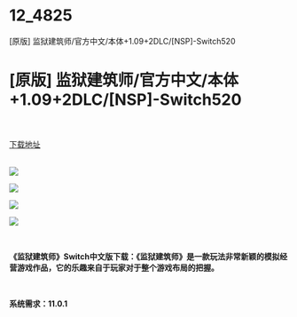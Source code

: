 # 12_4825
[原版] 监狱建筑师/官方中文/本体+1.09+2DLC/[NSP]-Switch520
# [原版] 监狱建筑师/官方中文/本体+1.09+2DLC/[NSP]-Switch520
 <br/></br>
[下载地址](https://www.switch520.cc/article/4825 "下载地址")
<br/></br>

<p><strong><img src="https://www.switch520.cc/muke_img/upload_art_editor_20200926-1_b55b2c486a045be4d9e22498a279fb06.jpg"></strong></p>
<p><strong><img src="https://www.switch520.cc/muke_img/upload_art_editor_20200926-1_c02ca6a703922930f5ab76bc8a13cb54.jpg"></strong></p>
<p><strong><img src="https://www.switch520.cc/muke_img/upload_art_editor_20200926-1_fc3f721635e85c0e76409661a4b024c6.jpg"></strong></p>
<p><strong><img src="https://www.switch520.cc/muke_img/upload_art_editor_20200926-1_0a96203b9e86ed2df98294242087a205.jpg"></strong></p>
<p>&nbsp;</p>
<p><strong>《监狱建筑师》Switch中文版下载：《监狱建筑师》是一款玩法非常新颖的模拟经营游戏作品，它的乐趣来自于玩家对于整个游戏布局的把握。</strong></p>
<p><strong>&nbsp;</strong></p>
<p><strong>系统需求：11.0.1</strong></p>
